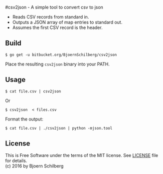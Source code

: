#csv2json - A simple tool to convert csv to json

* Reads CSV records from standard in.
* Outputs a JSON array of map entries to standard out. 
* Assumes the first CSV record is the header.

## Build

    $ go get -u bitbucket.org/BjoernSchilberg/csv2json 

Place the resulting `csv2json` binary into your PATH.

## Usage

    $ cat file.csv | csv2json

Or

    $ csv2json  < files.csv

Format the output:

    $ cat file.csv | ./csv2json | python -mjson.tool

## License
This is Free Software under the terms of the MIT license.
See [LICENSE](LICENSE) file for details.  
(c) 2016 by Bjoern Schilberg